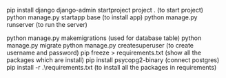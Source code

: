 pip install django
django-admin startproject project .  (to start project)
python manage.py startapp base     (to install app)
python manage.py runserver    (to run the server)

 python manage.py makemigrations (used for database table)
 python manage.py migrate 
python manage.py createsuperuser (to create username and password)
 pip freeze > requirements.txt  (show all the packages which are install)
 pip install psycopg2-binary (connect postgres)
 pip install -r .\requirements.txt (to install all the packages in requirements)

